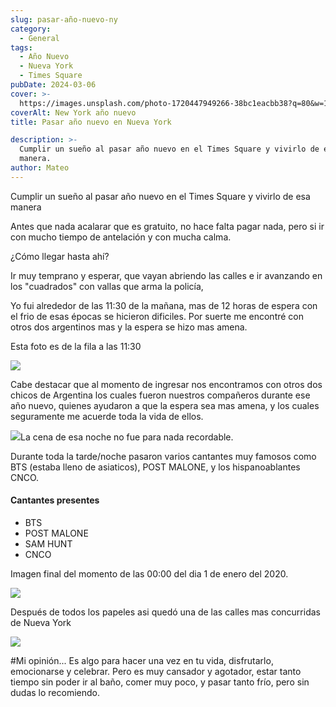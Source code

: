 ```yaml
---
slug: pasar-año-nuevo-ny
category:
  - General
tags:
  - Año Nuevo
  - Nueva York
  - Times Square
pubDate: 2024-03-06
cover: >-
  https://images.unsplash.com/photo-1720447949266-38bc1eacbb38?q=80&w=1374&auto=format&fit=crop&ixlib=rb-4.0.3&ixid=M3wxMjA3fDB8MHxwaG90by1wYWdlfHx8fGVufDB8fHx8fA%3D%3D
coverAlt: New York año nuevo
title: Pasar año nuevo en Nueva York

description: >-
  Cumplir un sueño al pasar año nuevo en el Times Square y vivirlo de esa
  manera.
author: Mateo
---
```


Cumplir un sueño al pasar año nuevo en el Times Square y vivirlo de esa manera

Antes que nada acalarar que es gratuito, no hace falta pagar nada, pero si ir con mucho tiempo de antelación y con mucha calma.

¿Cómo llegar hasta ahí?

Ir muy temprano y esperar, que vayan abriendo las calles e ir avanzando en los "cuadrados" con vallas que arma la policía,

Yo fui alrededor de las 11:30 de la mañana, mas de 12 horas de espera con el frio de esas épocas se hicieron dificiles. Por suerte me encontré con otros dos argentinos mas y la espera se hizo mas amena.

Esta foto es de la fila a las 11:30

![](/img/598597e0-edc4-47bc-b032-1fd764c31308.jpg)

Cabe destacar que al momento de ingresar nos encontramos con otros dos chicos de Argentina los cuales fueron nuestros compañeros durante ese año nuevo, quienes ayudaron a que la espera sea mas amena, y los cuales seguramente me acuerde toda la vida de ellos.

![](/img/fa6f78cb-3d7b-48c6-a0c7-d64d38d6d742.jpg)La cena de esa noche no fue para nada recordable.

Durante toda la tarde/noche pasaron varios cantantes muy famosos como BTS (estaba lleno de asiaticos), POST MALONE, y los hispanoablantes CNCO.

#### Cantantes presentes

* BTS
* POST MALONE
* SAM HUNT
* CNCO

Imagen final del momento de las 00:00 del dia 1 de enero del 2020.

![](/img/IMG_7295.jpg)

Después de todos los papeles asi quedó una de las calles mas concurridas de Nueva York

![](/img/IMG_7309.jpg)

\#Mi opinión...
Es algo para hacer una vez en tu vida, disfrutarlo, emocionarse y celebrar. Pero es muy cansador y agotador, estar tanto tiempo sin poder ir al baño, comer muy poco, y pasar tanto frío, pero sin dudas lo recomiendo.
